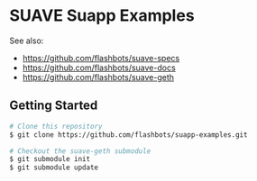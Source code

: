 # SUAVE Suapp Examples

See also:

- https://github.com/flashbots/suave-specs
- https://github.com/flashbots/suave-docs
- https://github.com/flashbots/suave-geth


## Getting Started

```bash
# Clone this repository
$ git clone https://github.com/flashbots/suapp-examples.git

# Checkout the suave-geth submodule
$ git submodule init
$ git submodule update
```